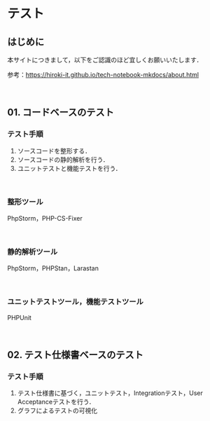 # テスト

## はじめに

本サイトにつきまして，以下をご認識のほど宜しくお願いいたします．

参考：https://hiroki-it.github.io/tech-notebook-mkdocs/about.html

<br>

## 01. コードベースのテスト

### テスト手順

1. ソースコードを整形する．
2. ソースコードの静的解析を行う．
3. ユニットテストと機能テストを行う．

<br>

### 整形ツール

PhpStorm，PHP-CS-Fixer

<br>

### 静的解析ツール

PhpStorm，PHPStan，Larastan

<br>

### ユニットテストツール，機能テストツール

PHPUnit

<br>

## 02. テスト仕様書ベースのテスト

### テスト手順

1. テスト仕様書に基づく，ユニットテスト，Integrationテスト，User Acceptanceテストを行う．
2. グラフによるテストの可視化



